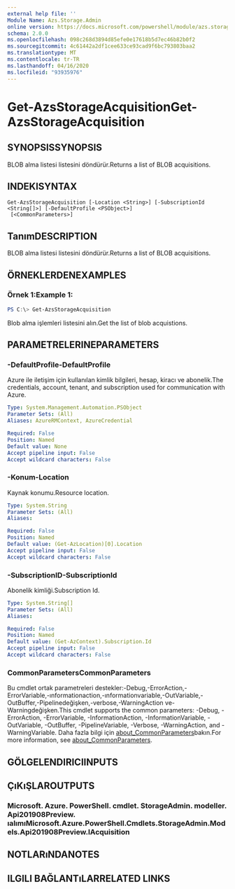 ```yaml
---
external help file: ''
Module Name: Azs.Storage.Admin
online version: https://docs.microsoft.com/powershell/module/azs.storage.admin/get-azsstorageacquisition
schema: 2.0.0
ms.openlocfilehash: 098c268d3894d85efe0e17618b5d7ec46b82b0f2
ms.sourcegitcommit: 4c61442a2df1cee633ce93cad9f6bc793803baa2
ms.translationtype: MT
ms.contentlocale: tr-TR
ms.lasthandoff: 04/16/2020
ms.locfileid: "93935976"
---
```

# <span data-ttu-id="61597-101">Get-AzsStorageAcquisition</span><span class="sxs-lookup"><span data-stu-id="61597-101">Get-AzsStorageAcquisition</span></span>

## <span data-ttu-id="61597-102">SYNOPSIS</span><span class="sxs-lookup"><span data-stu-id="61597-102">SYNOPSIS</span></span>
<span data-ttu-id="61597-103">BLOB alma listesi listesini döndürür.</span><span class="sxs-lookup"><span data-stu-id="61597-103">Returns a list of BLOB acquisitions.</span></span>

## <span data-ttu-id="61597-104">INDEKI</span><span class="sxs-lookup"><span data-stu-id="61597-104">SYNTAX</span></span>

```
Get-AzsStorageAcquisition [-Location <String>] [-SubscriptionId <String[]>] [-DefaultProfile <PSObject>]
 [<CommonParameters>]
```

## <span data-ttu-id="61597-105">Tanım</span><span class="sxs-lookup"><span data-stu-id="61597-105">DESCRIPTION</span></span>
<span data-ttu-id="61597-106">BLOB alma listesi listesini döndürür.</span><span class="sxs-lookup"><span data-stu-id="61597-106">Returns a list of BLOB acquisitions.</span></span>

## <span data-ttu-id="61597-107">ÖRNEKLERDEN</span><span class="sxs-lookup"><span data-stu-id="61597-107">EXAMPLES</span></span>

### <span data-ttu-id="61597-108">Örnek 1:</span><span class="sxs-lookup"><span data-stu-id="61597-108">Example 1:</span></span>
```powershell
PS C:\> Get-AzsStorageAcquisition
```

<span data-ttu-id="61597-109">Blob alma işlemleri listesini alın.</span><span class="sxs-lookup"><span data-stu-id="61597-109">Get the list of blob acquistions.</span></span>

## <span data-ttu-id="61597-110">PARAMETRELERINE</span><span class="sxs-lookup"><span data-stu-id="61597-110">PARAMETERS</span></span>

### <span data-ttu-id="61597-111">-DefaultProfile</span><span class="sxs-lookup"><span data-stu-id="61597-111">-DefaultProfile</span></span>
<span data-ttu-id="61597-112">Azure ile iletişim için kullanılan kimlik bilgileri, hesap, kiracı ve abonelik.</span><span class="sxs-lookup"><span data-stu-id="61597-112">The credentials, account, tenant, and subscription used for communication with Azure.</span></span>

```yaml
Type: System.Management.Automation.PSObject
Parameter Sets: (All)
Aliases: AzureRMContext, AzureCredential

Required: False
Position: Named
Default value: None
Accept pipeline input: False
Accept wildcard characters: False

```

### <span data-ttu-id="61597-113">-Konum</span><span class="sxs-lookup"><span data-stu-id="61597-113">-Location</span></span>
<span data-ttu-id="61597-114">Kaynak konumu.</span><span class="sxs-lookup"><span data-stu-id="61597-114">Resource location.</span></span>

```yaml
Type: System.String
Parameter Sets: (All)
Aliases:

Required: False
Position: Named
Default value: (Get-AzLocation)[0].Location
Accept pipeline input: False
Accept wildcard characters: False

```

### <span data-ttu-id="61597-115">-SubscriptionID</span><span class="sxs-lookup"><span data-stu-id="61597-115">-SubscriptionId</span></span>
<span data-ttu-id="61597-116">Abonelik kimliği.</span><span class="sxs-lookup"><span data-stu-id="61597-116">Subscription Id.</span></span>

```yaml
Type: System.String[]
Parameter Sets: (All)
Aliases:

Required: False
Position: Named
Default value: (Get-AzContext).Subscription.Id
Accept pipeline input: False
Accept wildcard characters: False

```

### <span data-ttu-id="61597-117">CommonParameters</span><span class="sxs-lookup"><span data-stu-id="61597-117">CommonParameters</span></span>
<span data-ttu-id="61597-118">Bu cmdlet ortak parametreleri destekler:-Debug,-ErrorAction,-ErrorVariable,-ınformationaction,-ınformationvariable,-OutVariable,-OutBuffer,-Pipelinedeğişken,-verbose,-WarningAction ve-Warningdeğişken.</span><span class="sxs-lookup"><span data-stu-id="61597-118">This cmdlet supports the common parameters: -Debug, -ErrorAction, -ErrorVariable, -InformationAction, -InformationVariable, -OutVariable, -OutBuffer, -PipelineVariable, -Verbose, -WarningAction, and -WarningVariable.</span></span> <span data-ttu-id="61597-119">Daha fazla bilgi için [about_CommonParameters](http://go.microsoft.com/fwlink/?LinkID=113216)bakın.</span><span class="sxs-lookup"><span data-stu-id="61597-119">For more information, see [about_CommonParameters](http://go.microsoft.com/fwlink/?LinkID=113216).</span></span>

## <span data-ttu-id="61597-120">GÖLGELENDIRICI</span><span class="sxs-lookup"><span data-stu-id="61597-120">INPUTS</span></span>

## <span data-ttu-id="61597-121">ÇıKıŞLAR</span><span class="sxs-lookup"><span data-stu-id="61597-121">OUTPUTS</span></span>

### <span data-ttu-id="61597-122">Microsoft. Azure. PowerShell. cmdlet. StorageAdmin. modeller. Api201908Preview. ıalımı</span><span class="sxs-lookup"><span data-stu-id="61597-122">Microsoft.Azure.PowerShell.Cmdlets.StorageAdmin.Models.Api201908Preview.IAcquisition</span></span>



## <span data-ttu-id="61597-123">NOTLARıNDA</span><span class="sxs-lookup"><span data-stu-id="61597-123">NOTES</span></span>

## <span data-ttu-id="61597-124">ILGILI BAĞLANTıLAR</span><span class="sxs-lookup"><span data-stu-id="61597-124">RELATED LINKS</span></span>


